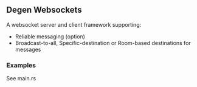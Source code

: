 ## Degen Websockets

A websocket server and client framework supporting: 

* Reliable messaging (option) 
* Broadcast-to-all, Specific-destination or Room-based destinations for messages

### Examples

See main.rs 

 